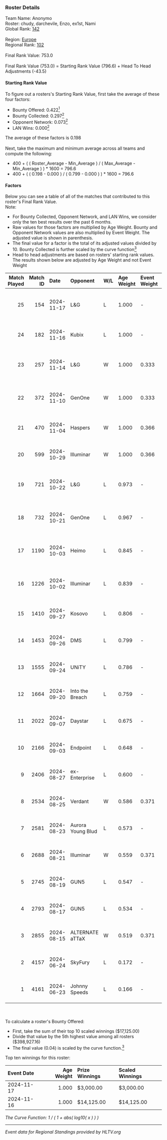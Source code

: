 ### Roster Details<br />
Team Name: Anonymo<br />
Roster: chudy, darchevile, Enzo, ex1st, Nami<br />
Global Rank: [142](../../standings_global_2024_11_25.md)<br />
<br />
Region: [Europe]( ../../standings_europe_2024_11_25.md)<br />
Regional Rank: [102]( ../../standings_europe_2024_11_25.md)<br />
<br />
Final Rank Value:  753.0<br />
<br />
Final Rank Value (753.0) = Starting Rank Value (796.6) + Head To Head Adjustments (-43.5)<br />

#### Starting Rank Value<br />
To figure out a rosters's Starting Rank Value, first take the average of these four factors:<br />
- Bounty Offered: 0.422[<sup>1</sup>](#table2)
- Bounty Collected: 0.297[<sup>2</sup>](#table1)
- Opponent Network: 0.073[<sup>2</sup>](#table1)
- LAN Wins: 0.000[<sup>2</sup>](#table1)

The average of these factors is 0.198<br />
<br />
Next, take the maximum and minimum average across all teams and compute the following:<br />
- 400 + ( ( Roster_Average - Min_Average ) / ( Max_Average - Min_Average ) ) * 1600 = 796.6
- 400 + ( ( 0.198 - 0.000 ) / ( 0.799 - 0.000 ) ) * 1600 = 796.6


#### Factors<br />
Below you can see a table of all of the matches that contributed to this roster's Final Rank Value.<br />
Note:<br />

- For Bounty Collected, Opponent Network, and LAN Wins, we consider only the ten best results over the past 6 months.
- Raw values for those factors are multiplied by Age Weight. Bounty and Opponent Network values are also multiplied by Event Weight. The adjusted value is shown in parenthesis.
- The final value for a factor is the total of its adjusted values divided by 10. Bounty Collected is further scaled by the curve function[<sup>3</sup>](#curveFunction)
- Head to head adjustments are based on rosters' starting rank values. The results shown below are adjusted by Age Weight and not Event Weight
<span id="table1"></span><br />


| Match Played | Match ID | Date       | Opponent          | W/L | Age Weight | Event Weight | Bounty Collected | Opponent Network | LAN Wins  | H2H Adj. | Roster                                  |
| -: | -: | :- | :- | :- | :- | :- | :- | :- | :- | -: | :- |
|           25 |      154 | 2024-11-17 | L&G               | L   | 1.000      | -            | -                | -                | -         |   -12.07 | chudy, darchevile, Enzo, ex1st, Nami    |
|           24 |      182 | 2024-11-16 | Kubix             | L   | 1.000      | -            | -                | -                | -         |   -12.45 | chudy, darchevile, Melavi, Nami, yvro   |
|           23 |      257 | 2024-11-14 | L&G               | W   | 1.000      | 0.333        | 0.028 (0.009)    | 0.444 (0.148)    | 0 (0.000) |    18.64 | chudy, darchevile, Enzo, ex1st, Nami    |
|           22 |      372 | 2024-11-10 | GenOne            | W   | 1.000      | 0.333        | 0.003 (0.001)    | 0.287 (0.096)    | 0 (0.000) |    15.02 | chudy, darchevile, Enzo, ex1st, Nami    |
|           21 |      470 | 2024-11-04 | Haspers           | W   | 1.000      | 0.366        | 0.023 (0.008)    | 0.036 (0.013)    | 0 (0.000) |     9.64 | chudy, darchevile, Melavi, Nami, yvro   |
|           20 |      599 | 2024-10-29 | Illuminar         | W   | 1.000      | 0.366        | 0.014 (0.005)    | 0.500 (0.183)    | 0 (0.000) |    23.90 | chudy, darchevile, Melavi, Nami, yvro   |
|           19 |      721 | 2024-10-22 | L&G               | L   | 0.973      | -            | -                | -                | -         |   -11.07 | darchevile, ex1st, Markoś, morelz, Nami |
|           18 |      732 | 2024-10-21 | GenOne            | L   | 0.967      | -            | -                | -                | -         |   -14.63 | darchevile, ex1st, Markoś, morelz, Nami |
|           17 |     1190 | 2024-10-03 | Heimo             | L   | 0.845      | -            | -                | -                | -         |   -16.63 | darchevile, Enzo, ex1st, morelz, Nami   |
|           16 |     1226 | 2024-10-02 | Illuminar         | L   | 0.839      | -            | -                | -                | -         |    -6.18 | chudy, darchevile, Enzo, morelz, Nami   |
|           15 |     1410 | 2024-09-27 | Kosovo            | L   | 0.806      | -            | -                | -                | -         |   -12.76 | chudy, darchevile, Melavi, Nami, yvro   |
|           14 |     1453 | 2024-09-26 | DMS               | L   | 0.799      | -            | -                | -                | -         |    -8.77 | chudy, darchevile, Melavi, Nami, yvro   |
|           13 |     1555 | 2024-09-24 | UNiTY             | L   | 0.786      | -            | -                | -                | -         |    -4.57 | chudy, darchevile, Enzo, Nami, yvro     |
|           12 |     1664 | 2024-09-20 | Into the Breach   | L   | 0.759      | -            | -                | -                | -         |    -5.92 | chudy, darchevile, Enzo, Nami, yvro     |
|           11 |     2022 | 2024-09-07 | Daystar           | L   | 0.675      | -            | -                | -                | -         |   -12.75 | chudy, darchevile, Enzo, Nami, yvro     |
|           10 |     2166 | 2024-09-03 | Endpoint          | L   | 0.648      | -            | -                | -                | -         |    -5.78 | chudy, darchevile, Enzo, Nami, yvro     |
|            9 |     2406 | 2024-08-27 | ex-Enterprise     | L   | 0.600      | -            | -                | -                | -         |    -5.65 | chudy, darchevile, Enzo, Nami, yvro     |
|            8 |     2534 | 2024-08-25 | Verdant           | W   | 0.586      | 0.371        | 0.015 (0.003)    | 0.205 (0.045)    | 0 (0.000) |    11.52 | chudy, darchevile, Enzo, Nami, yvro     |
|            7 |     2581 | 2024-08-23 | Aurora Young Blud | L   | 0.573      | -            | -                | -                | -         |    -5.59 | chudy, darchevile, Enzo, Nami, yvro     |
|            6 |     2688 | 2024-08-21 | Illuminar         | W   | 0.559      | 0.371        | 0.014 (0.003)    | 0.500 (0.104)    | 0 (0.000) |    13.01 | chudy, darchevile, Enzo, Nami, yvro     |
|            5 |     2745 | 2024-08-19 | GUN5              | L   | 0.547      | -            | -                | -                | -         |    -5.10 | chudy, darchevile, Enzo, Nami, yvro     |
|            4 |     2793 | 2024-08-17 | GUN5              | L   | 0.534      | -            | -                | -                | -         |    -5.31 | chudy, darchevile, Enzo, Nami, yvro     |
|            3 |     2855 | 2024-08-15 | ALTERNATE aTTaX   | W   | 0.519      | 0.371        | 0.070 (0.013)    | 0.729 (0.140)    | 0 (0.000) |    14.45 | chudy, darchevile, Enzo, Nami, yvro     |
|            2 |     4157 | 2024-06-24 | SkyFury           | L   | 0.172      | -            | -                | -                | -         |    -3.88 | chudy, darchevile, Enzo, Nami, yvro     |
|            1 |     4161 | 2024-06-23 | Johnny Speeds     | L   | 0.166      | -            | -                | -                | -         |    -0.61 | chudy, darchevile, Enzo, Nami, yvro     |

<br />
<span id="table2"></span><br />
To calculate a roster's Bounty Offered:<br />

- First, take the sum of their top 10 scaled winnings ($17,125.00)
- Divide that value by the 5th highest value among all rosters ($398,927.16)
- The final value (0.04) is scaled by the curve function.[<sup>3</sup>](#curveFunction)

Top ten winnings for this roster:<br />

| Event Date | Age Weight | Prize Winnings | Scaled Winnings |
| :- | -: | :- | :- |
| 2024-11-17 |      1.000 | $3,000.00      | $3,000.00       |
| 2024-11-16 |      1.000 | $14,125.00     | $14,125.00      |


<span id="curveFunction"></span>_The Curve Function: 1 / ( 1 + abs( log10( x ) ) )_<br />

---
_Event data for Regional Standings provided by HLTV.org_<br />

